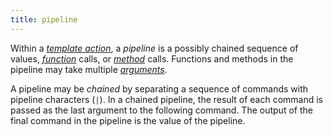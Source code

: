 ```yaml
---
title: pipeline
---
```


Within a [_template action_](g), a _pipeline_ is a possibly chained sequence of values, [_function_](g) calls, or [_method_](g) calls. Functions and methods in the pipeline may take multiple [_arguments_](g).

A pipeline may be *chained* by separating a sequence of commands with pipeline characters (`|`). In a chained pipeline, the result of each command is passed as the last argument to the following command. The output of the final command in the pipeline is the value of the pipeline.
